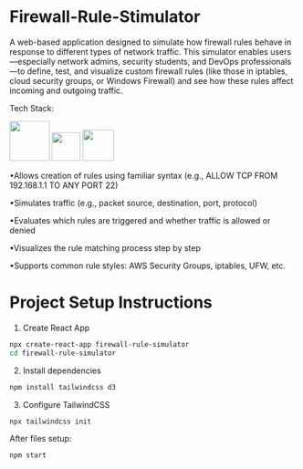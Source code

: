 # Firewall-Rule-Stimulator
A web-based application designed to simulate how firewall rules behave in response to different types of network traffic. This simulator enables users—especially network admins, security students, and DevOps professionals—to define, test, and visualize custom firewall rules (like those in iptables, cloud security groups, or Windows Firewall) and see how these rules affect incoming and outgoing traffic.


Tech Stack:

<img src="https://github.com/user-attachments/assets/9c72f758-c412-43b9-afa4-2d3454be9fb6" height = "70">
<img src="https://github.com/user-attachments/assets/9d8b2395-e505-4859-b5b8-bf949454c48a" height = "50">
  <img src="https://github.com/user-attachments/assets/2985280d-fde8-4bfc-b4e5-9889e5783acf" height = "55">



•Allows creation of rules using familiar syntax (e.g., ALLOW TCP FROM 192.168.1.1 TO ANY PORT 22)

•Simulates traffic (e.g., packet source, destination, port, protocol)

•Evaluates which rules are triggered and whether traffic is allowed or denied

•Visualizes the rule matching process step by step

•Supports common rule styles: AWS Security Groups, iptables, UFW, etc.


# Project Setup Instructions

1. Create React App

```bash
npx create-react-app firewall-rule-simulator
cd firewall-rule-simulator
```
2. Install dependencies

```bash
npm install tailwindcss d3
```

3. Configure TailwindCSS

```bash
npx tailwindcss init
```

After files setup:

```bash
npm start
```



